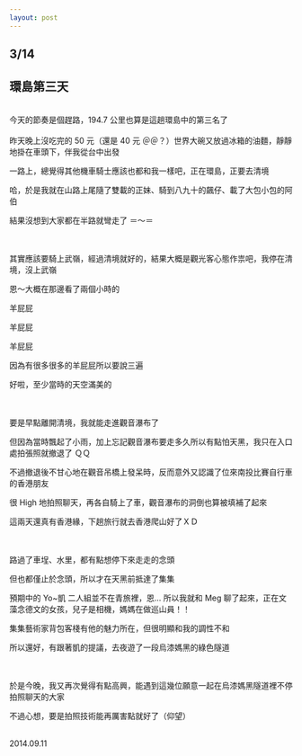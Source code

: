 ```yaml
---
layout: post
---
```


3/14
---

環島第三天 
---

<br>
今天的節奏是個趕路，194.7 公里也算是這趟環島中的第三名了

<br>
<br>
昨天晚上沒吃完的 50 元（還是 40 元 ＠＠？）世界大碗又放過冰箱的油麵，靜靜地掛在車頭下，伴我從台中出發

一路上，總覺得其他機車騎士應該也都和我一樣吧，正在環島，正要去清境

哈，於是我就在山路上尾隨了雙載的正妹、騎到八九十的飆仔、載了大包小包的阿伯

結果沒想到大家都在半路就彎走了 ＝～＝

<br>
<br>
其實應該要騎上武嶺，經過清境就好的，結果大概是觀光客心態作祟吧，我停在清境，沒上武嶺

恩～大概在那邊看了兩個小時的

羊屁屁

羊屁屁

羊屁屁

因為有很多很多的羊屁屁所以要說三遍

好啦，至少當時的天空滿美的

<br>
<br>
要是早點離開清境，我就能走進觀音瀑布了

但因為當時飄起了小雨，加上忘記觀音瀑布要走多久所以有點怕天黑，我只在入口處拍張照就撤退了 ＱＱ

不過撤退後不甘心地在觀音吊橋上發呆時，反而意外又認識了位來南投比賽自行車的香港朋友

很 High 地拍照聊天，再各自騎上了車，觀音瀑布的洞倒也算被填補了起來

這兩天還真有香港緣，下趟旅行就去香港爬山好了ＸＤ

<br>
<br>
路過了車埕、水里，都有點想停下來走走的念頭

但也都僅止於念頭，所以才在天黑前抵達了集集

預期中的 Yo~凱 二人組並不在青旅裡，恩... 所以我就和 Meg 聊了起來，正在文藻念德文的女孩，兒子是相機，媽媽在做巡山員！！ 

集集藝術家背包客棧有他的魅力所在，但很明顯和我的調性不和

所以還好，有跟著凱的提議，去夜遊了一段烏漆媽黑的綠色隧道

<br>
<br>
於是今晚，我又再次覺得有點高興，能遇到這幾位願意一起在烏漆媽黑隧道裡不停拍照聊天的大家

不過心想，要是拍照技術能再厲害點就好了（仰望）

<br>
2014.09.11

<br>
